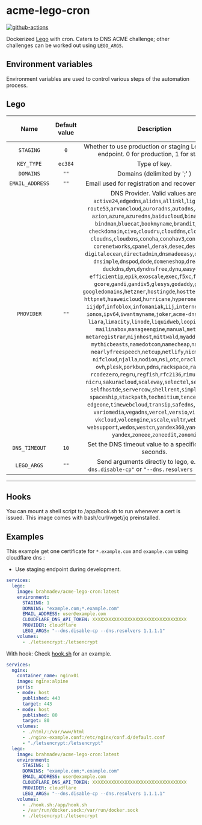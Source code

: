 # acme-lego-cron

[![github-actions](https://github.com/brahma-dev/acme-lego-cron/workflows/build/badge.svg)](https://github.com/brahma-dev/acme-lego-cron/actions)

Dockerized [Lego](https://go-acme.github.io/lego/) with cron. Caters to DNS ACME challenge; other challenges can be worked out using `LEGO_ARGS`.

## Environment variables

Environment variables are used to control various steps of the automation process.

## Lego

| Name | Default value | Description | Corresponds to `lego` argument |
|:-------:|:---------------:|:---------:|:---------:|
| `STAGING` | `0` |  Whether to use production or staging LetsEncrypt endpoint. 0 for production, 1 for staging
| `KEY_TYPE` | `ec384` | Type of key. | `--key-type`
| `DOMAINS` | `""` | Domains (delimited by ';' ) | `--domains`, `-d`
| `EMAIL_ADDRESS` | `""` | Email used for registration and recovery contact. | `--email`, `-m`
| `PROVIDER` | `""` | DNS Provider. Valid values are:<br/>`active24`,`edgedns`,`alidns`,`allinkl`,`lightsail`,<br/>`route53`,`arvancloud`,`auroradns`,`autodns`,`axelname`,<br/>`azion`,`azure`,`azuredns`,`baiducloud`,`binarylane`,<br/>`bindman`,`bluecat`,`bookmyname`,`brandit`,`bunny`,<br/>`checkdomain`,`civo`,`cloudru`,`clouddns`,`cloudflare`,<br/>`cloudns`,`cloudxns`,`conoha`,`conohav3`,`constellix`,<br/>`corenetworks`,`cpanel`,`derak`,`desec`,`designate`,<br/>`digitalocean`,`directadmin`,`dnsmadeeasy`,`dnshomede`,<br/>`dnsimple`,`dnspod`,`dode`,`domeneshop`,`dreamhost`,<br/>`duckdns`,`dyn`,`dyndnsfree`,`dynu`,`easydns`,<br/>`efficientip`,`epik`,`exoscale`,`exec`,`f5xc`,`freemyip`,<br/>`gcore`,`gandi`,`gandiv5`,`glesys`,`godaddy`,`gcloud`,<br/>`googledomains`,`hetzner`,`hostingde`,`hosttech`,`httpreq`,<br/>`httpnet`,`huaweicloud`,`hurricane`,`hyperone`,`ibmcloud`,<br/>`iijdpf`,`infoblox`,`infomaniak`,`iij`,`internetbs`,`inwx`,<br/>`ionos`,`ipv64`,`iwantmyname`,`joker`,`acme-dns`,`keyhelp`,<br/>`liara`,`limacity`,`linode`,`liquidweb`,`loopia`,`luadns`,<br/>`mailinabox`,`manageengine`,`manual`,`metaname`,<br/>`metaregistrar`,`mijnhost`,`mittwald`,`myaddr`,`mydnsjp`,<br/>`mythicbeasts`,`namedotcom`,`namecheap`,`namesilo`,<br/>`nearlyfreespeech`,`netcup`,`netlify`,`nicmanager`,<br/>`nifcloud`,`njalla`,`nodion`,`ns1`,`otc`,`oraclecloud`,<br/>`ovh`,`plesk`,`porkbun`,`pdns`,`rackspace`,`rainyun`,<br/>`rcodezero`,`regru`,`regfish`,`rfc2136`,`rimuhosting`,<br/>`nicru`,`sakuracloud`,`scaleway`,`selectel`,`selectelv2`,<br/>`selfhostde`,`servercow`,`shellrent`,`simply`,`sonic`,<br/>`spaceship`,`stackpath`,`technitium`,`tencentcloud`,<br/>`edgeone`,`timewebcloud`,`transip`,`safedns`,`ultradns`,<br/>`variomedia`,`vegadns`,`vercel`,`versio`,`vinyldns`,<br/>`vkcloud`,`volcengine`,`vscale`,`vultr`,`webnames`,<br/>`websupport`,`wedos`,`westcn`,`yandex360`,`yandexcloud`,<br/>`yandex`,`zoneee`,`zoneedit`,`zonomi` | `--dns`
| `DNS_TIMEOUT` | `10` | Set the DNS timeout value to a specific value in seconds. | `--dns-timeout`.
| `LEGO_ARGS` | `""` | Send arguments directly to lego, e.g. `"--dns.disable-cp"` or `"--dns.resolvers 1.1.1.1"` |

--------------------

## Hooks

You can mount a shell script to /app/hook.sh to run whenever a cert is issued. This image comes with bash/curl/wget/jq preinstalled.

## Examples

This example get one certificate for `*.example.com` and `example.com` using cloudflare dns :

- Use staging endpoint during development.


```yaml
services:
  lego:
    image: brahmadev/acme-lego-cron:latest
    environment:
      STAGING: 1
      DOMAINS: "example.com;*.example.com"
      EMAIL_ADDRESS: user@example.com
      CLOUDFLARE_DNS_API_TOKEN: XXXXXXXXXXXXXXXXXXXXXXXXXXXXXXXXXXX
      PROVIDER: cloudflare
      LEGO_ARGS: "--dns.disable-cp --dns.resolvers 1.1.1.1"
    volumes:
      - ./letsencrypt:/letsencrypt
```
With hook: Check [hook.sh](https://github.com/brahma-dev/acme-lego-cron/blob/main/app/hook.sh "hook.sh") for an example.
```yaml
services:
  nginx:
    container_name: nginx01
    image: nginx:alpine
    ports:
    - mode: host
      published: 443
      target: 443
    - mode: host
      published: 80
      target: 80
    volumes:
      - ./html/:/var/www/html
      - ./nginx-example.conf:/etc/nginx/conf.d/default.conf
      - "./letsencrypt:/letsencrypt"
  lego:
    image: brahmadev/acme-lego-cron:latest
    environment:
      STAGING: 1
      DOMAINS: "example.com;*.example.com"
      EMAIL_ADDRESS: user@example.com
      CLOUDFLARE_DNS_API_TOKEN: XXXXXXXXXXXXXXXXXXXXXXXXXXXXXXXXXXX
      PROVIDER: cloudflare
      LEGO_ARGS: "--dns.disable-cp --dns.resolvers 1.1.1.1"
    volumes:
      - ./hook.sh:/app/hook.sh
      - /var/run/docker.sock:/var/run/docker.sock
      - ./letsencrypt:/letsencrypt
```
